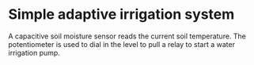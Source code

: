 # Simple adaptive irrigation system


A capacitive soil moisture sensor reads the current soil temperature. The potentiometer is used to dial in the level to pull a relay to start a water irrigation pump.

